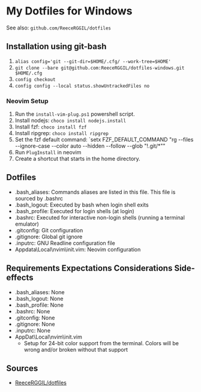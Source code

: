 # My Dotfiles for Windows

See also: `github.com/ReeceRGGIL/dotfiles`

## Installation using git-bash

1. `alias config='git --git-dir=$HOME/.cfg/ --work-tree=$HOME'`
2. `git clone --bare git@github.com:ReeceRGGIL/dotfiles-windows.git $HOME/.cfg`
3. `config checkout`
4. `config config --local status.showUntrackedFiles no`

### Neovim Setup

1. Run the `install-vim-plug.ps1` powershell script.
2. Install nodejs: `choco install nodejs.install`
3. Install fzf: `choco install fzf`
4. Install ripgrep: `choco install ripgrep`
5. Set the fzf default command: `setx FZF_DEFAULT_COMMAND "rg --files --ignore-case --color auto --hidden --follow --glob \"!.git/*\""
6. Run `PlugInstall` in neovim
7. Create a shortcut that starts in the home directory.

## Dotfiles

- .bash_aliases: Commands aliases are listed in this file. This file is sourced by .bashrc
- .bash_logout: Executed by bash when login shell exits
- .bash_profile: Executed for login shells (at login)
- .bashrc: Executed for interactive non-login shells (running a terminal emulator)
- .gitconfig: Git configuration
- .gitignore: Global git ignore
- .inputrc: GNU Readline configuration file
- Appdata\Local\nvim\init.vim: Neovim configuration

## Requirements Expectations Considerations Side-effects

- .bash_aliases: None
- .bash_logout: None
- .bash_profile: None
- .bashrc: None
- .gitconfig: None
- .gitignore: None
- .inputrc: None
- AppDat\Local\nvim\init.vim
    - Setup for 24-bit color support from the terminal. Colors will be wrong and/or broken without that support

## Sources

- [ReeceRGGIL/dotfiles](github.com/ReeceRGGIL/dotfiles)
